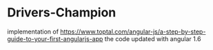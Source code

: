 # Drivers-Champion
implementation of
https://www.toptal.com/angular-js/a-step-by-step-guide-to-your-first-angularjs-app
the code updated with angular 1.6
